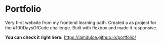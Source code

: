 # Portfolio
Very first website from my frontend learning path. Created a as project for the #100DaysOfCode challenge.
Built with flexbox and made it responsive.

**You can check it right here:** https://iamdulce.github.io/portfolio/
